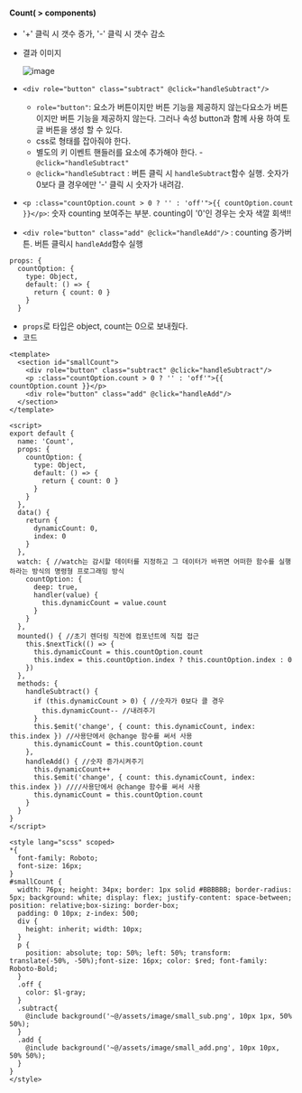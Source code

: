 #### Count( > components) 
+ '+' 클릭 시 갯수 증가, '-' 클릭 시 갯수 감소
+ 결과 이미지

  ![image](https://user-images.githubusercontent.com/86812098/165415098-470d734a-3c96-4bc7-ac6f-07f288984939.png)
  
+ `<div role="button" class="subtract" @click="handleSubtract"/>` 
  + `role="button"`: 요소가 버튼이지만 버튼 기능을 제공하지 않는다요소가 버튼이지만 버튼 기능을 제공하지 않는다. 그러나 속성 button과 함께 사용 하여 토글 버튼을 생성 할 수 있다.
  + css로 형태를 잡아줘야 한다.
  + 별도의 키 이벤트 핸들러를 요소에 추가해야 한다. - `@click="handleSubtract"`
  + `@click="handleSubtract` : 버튼 클릭 시 `handleSubtract`함수 실행. 숫자가 0보다 클 경우에만 '-' 클릭 시 숫자가 내려감.
+ `<p :class="countOption.count > 0 ? '' : 'off'">{{ countOption.count }}</p>`: 숫자 counting 보여주는 부분. counting이 '0'인 경우는 숫자 색깔 회색!! 
+ `<div role="button" class="add" @click="handleAdd"/>` : counting 증가버튼. 버튼 클릭시 `handleAdd`함수 실행
```node
props: {
  countOption: {
    type: Object,
    default: () => {
      return { count: 0 }
    }
  }
```
+ `props`로 타입은 object, count는 0으로 보내줬다.
+ 코드
```node
<template>
  <section id="smallCount">
    <div role="button" class="subtract" @click="handleSubtract"/>
    <p :class="countOption.count > 0 ? '' : 'off'">{{ countOption.count }}</p>
    <div role="button" class="add" @click="handleAdd"/>
  </section>
</template>

<script>
export default {
  name: 'Count',
  props: {
    countOption: {
      type: Object,
      default: () => {
        return { count: 0 }
      }
    }
  },
  data() {
    return {
      dynamicCount: 0,
      index: 0
    }
  },
  watch: { //watch는 감시할 데이터를 지정하고 그 데이터가 바뀌면 어떠한 함수를 실행하라는 방식의 명령형 프로그래밍 방식
    countOption: {
      deep: true,
      handler(value) {
        this.dynamicCount = value.count
      }
    }
  },
  mounted() { //초기 렌더링 직전에 컴포넌트에 직접 접근
    this.$nextTick(() => {
      this.dynamicCount = this.countOption.count
      this.index = this.countOption.index ? this.countOption.index : 0
    })
  },
  methods: {
    handleSubtract() {
      if (this.dynamicCount > 0) { //숫자가 0보다 클 경우
        this.dynamicCount-- //내려주기
      }
      this.$emit('change', { count: this.dynamicCount, index: this.index }) //사용단에서 @change 함수를 써서 사용
      this.dynamicCount = this.countOption.count
    },
    handleAdd() { //숫자 증가시켜주기
      this.dynamicCount++
      this.$emit('change', { count: this.dynamicCount, index: this.index }) ////사용단에서 @change 함수를 써서 사용
      this.dynamicCount = this.countOption.count
    }
  }
}
</script>

<style lang="scss" scoped>
*{
  font-family: Roboto;
  font-size: 16px;
}
#smallCount {
  width: 76px; height: 34px; border: 1px solid #BBBBBB; border-radius: 5px; background: white; display: flex; justify-content: space-between; position: relative;box-sizing: border-box;
  padding: 0 10px; z-index: 500;
  div {
    height: inherit; width: 10px;
  }
  p {
    position: absolute; top: 50%; left: 50%; transform: translate(-50%, -50%);font-size: 16px; color: $red; font-family: Roboto-Bold;
  }
  .off {
    color: $l-gray;
  }
  .subtract{
    @include background('~@/assets/image/small_sub.png', 10px 1px, 50% 50%);
  }
  .add {
    @include background('~@/assets/image/small_add.png', 10px 10px, 50% 50%);
  }
}
</style>

